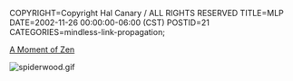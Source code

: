 COPYRIGHT=Copyright Hal Canary / ALL RIGHTS RESERVED
TITLE=MLP
DATE=2002-11-26 00:00:00-06:00 (CST)
POSTID=21
CATEGORIES=mindless-link-propagation;

[A Moment of Zen](http://www.xeni.net/images/boingboing/spiderwood.gif)

![spiderwood.gif](https://web.archive.org/web/20021128032251if_/http://xeni.net:80/images/boingboing/spiderwood.gif)
